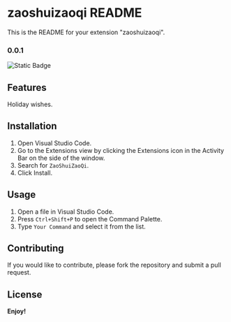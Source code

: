 # zaoshuizaoqi README

This is the README for your extension "zaoshuizaoqi". 

### 0.0.1

![Static Badge](https://img.shields.io/badge/sayHi-0.0.1-blue?labelColor=orange)

## Features

Holiday wishes.

## Installation

1. Open Visual Studio Code.
2. Go to the Extensions view by clicking the Extensions icon in the Activity Bar on the side of the window.
3. Search for `ZaoShuiZaoQi`.
4. Click Install.

## Usage

1. Open a file in Visual Studio Code.
2. Press `Ctrl+Shift+P` to open the Command Palette.
3. Type `Your Command` and select it from the list.

## Contributing

If you would like to contribute, please fork the repository and submit a pull request.

## License

**Enjoy!**